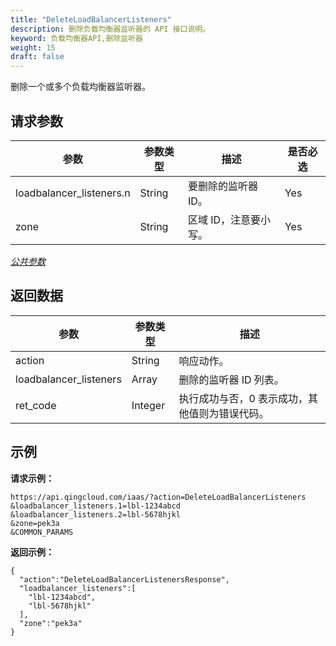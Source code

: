 ```yaml
---
title: "DeleteLoadBalancerListeners"
description: 删除负载均衡器监听器的 API 接口说明。
keyword: 负载均衡器API,删除监听器
weight: 15
draft: false
---
```


删除一个或多个负载均衡器监听器。

## 请求参数

| 参数 | 参数类型 | 描述 | 是否必选 |
| --- | --- | --- | --- |
| loadbalancer_listeners.n | String | 要删除的监听器 ID。 | Yes |
| zone | String | 区域 ID，注意要小写。 | Yes |

[_公共参数_](../../gei_api/parameters/)

## 返回数据

| 参数 | 参数类型 | 描述 |
| --- | --- | --- |
| action | String | 响应动作。 |
| loadbalancer_listeners | Array | 删除的监听器 ID 列表。 |
| ret_code | Integer | 执行成功与否，0 表示成功，其他值则为错误代码。 |

## 示例

**请求示例：**

```
https://api.qingcloud.com/iaas/?action=DeleteLoadBalancerListeners
&loadbalancer_listeners.1=lbl-1234abcd
&loadbalancer_listeners.2=lbl-5678hjkl
&zone=pek3a
&COMMON_PARAMS
```

**返回示例：**

```
{
  "action":"DeleteLoadBalancerListenersResponse",
  "loadbalancer_listeners":[
    "lbl-1234abcd",
    "lbl-5678hjkl"
  ],
  "zone":"pek3a"
}
```
